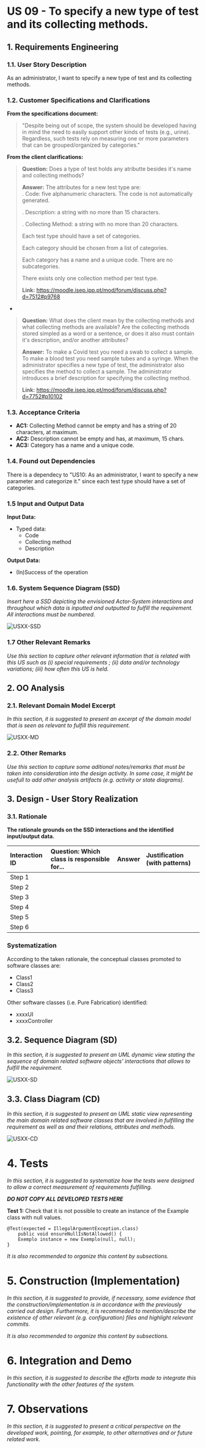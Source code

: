 # US 09 -  To specify a new type of test and its collecting methods.

## 1. Requirements Engineering
### 1.1. User Story Description

As an administrator, I want to specify a new type of test and its collecting methods.
### 1.2. Customer Specifications and Clarifications 
**From the specifications document:**
>	"Despite being out of scope, the system should be developed having in mind the need to
    easily support other kinds of tests (e.g., urine). Regardless, such tests rely on measuring one
    or more parameters that can be grouped/organized by categories."
	


**From the client clarifications:**

> **Question:** Does a type of test holds any atributte besides it's name and collecting methods?
>  
> **Answer:** The attributes for a new test type are:            
>   . Code: five alphanumeric characters. The code is not automatically generated.          
>
>   . Description: a string with no more than 15 characters.              
>
>   . Collecting Method: a string with no more than 20 characters.
>             
>   Each test type should have a set of categories. 
>
>   Each category should be chosen from a list of categories. 
>             
>   Each category has a name and a unique code. There are no subcategories.            
>
>   There exists only one collection method per test type.
>
> **Link:** https://moodle.isep.ipp.pt/mod/forum/discuss.php?d=7512#p9768

-

> **Question:** What does the client mean by the collecting methods and  what collecting methods  are available?
> Are the collecting methods stored simpled as a word or a sentence, or does it also must contain it's description, and/or another attributes?
>  
> **Answer:** To make a Covid test you need a swab to collect a sample. To make a blood test you need sample tubes and a syringe.
              When the administrator specifies a new type of test, the administrator also specifies the method to collect a sample. The administrator introduces a brief description for specifying the collecting method. 
>
> **Link:** https://moodle.isep.ipp.pt/mod/forum/discuss.php?d=7752#p10102


### 1.3. Acceptance Criteria
- **AC1:** Collecting Method cannot be empty and has a string of 20 characters, at maximum.
- **AC2:** Description cannot be empty and has, at maximum, 15 chars.
- **AC3:** Category has a name and a unique code.

### 1.4. Found out Dependencies

There is a dependecy to "US10: As an administrator, I want to specify a new parameter and categorize it." 
since each test type should have a set of categories.




### 1.5 Input and Output Data
**Input Data:**

* Typed data:
    * Code
	* Collecting method
	* Description 
	

**Output Data:**

* (In)Success of the operation

### 1.6. System Sequence Diagram (SSD)

*Insert here a SSD depicting the envisioned Actor-System interactions and throughout which data is inputted and outputted to fulfill the requirement. All interactions must be numbered.*

![USXX-SSD](USXX-SSD.svg)


### 1.7 Other Relevant Remarks

*Use this section to capture other relevant information that is related with this US such as (i) special requirements ; (ii) data and/or technology variations; (iii) how often this US is held.* 


## 2. OO Analysis

### 2.1. Relevant Domain Model Excerpt 
*In this section, it is suggested to present an excerpt of the domain model that is seen as relevant to fulfill this requirement.* 

![USXX-MD](USXX-MD.svg)

### 2.2. Other Remarks

*Use this section to capture some aditional notes/remarks that must be taken into consideration into the design activity. In some case, it might be usefull to add other analysis artifacts (e.g. activity or state diagrams).* 



## 3. Design - User Story Realization 

### 3.1. Rationale

**The rationale grounds on the SSD interactions and the identified input/output data.**

| Interaction ID | Question: Which class is responsible for... | Answer  | Justification (with patterns)  |
|:-------------  |:--------------------- |:------------|:---------------------------- |
| Step 1  		 |							 |             |                              |
| Step 2  		 |							 |             |                              |
| Step 3  		 |							 |             |                              |
| Step 4  		 |							 |             |                              |
| Step 5  		 |							 |             |                              |
| Step 6  		 |							 |             |                              |              

### Systematization ##

According to the taken rationale, the conceptual classes promoted to software classes are: 

 * Class1
 * Class2
 * Class3

Other software classes (i.e. Pure Fabrication) identified: 
 * xxxxUI  
 * xxxxController

## 3.2. Sequence Diagram (SD)

*In this section, it is suggested to present an UML dynamic view stating the sequence of domain related software objects' interactions that allows to fulfill the requirement.* 

![USXX-SD](USXX-SD.svg)

## 3.3. Class Diagram (CD)

*In this section, it is suggested to present an UML static view representing the main domain related software classes that are involved in fulfilling the requirement as well as and their relations, attributes and methods.*

![USXX-CD](USXX-CD.svg)

# 4. Tests 
*In this section, it is suggested to systematize how the tests were designed to allow a correct measurement of requirements fulfilling.* 

**_DO NOT COPY ALL DEVELOPED TESTS HERE_**

**Test 1:** Check that it is not possible to create an instance of the Example class with null values. 

	@Test(expected = IllegalArgumentException.class)
		public void ensureNullIsNotAllowed() {
		Exemplo instance = new Exemplo(null, null);
	}

*It is also recommended to organize this content by subsections.* 

# 5. Construction (Implementation)

*In this section, it is suggested to provide, if necessary, some evidence that the construction/implementation is in accordance with the previously carried out design. Furthermore, it is recommeded to mention/describe the existence of other relevant (e.g. configuration) files and highlight relevant commits.*

*It is also recommended to organize this content by subsections.* 

# 6. Integration and Demo 

*In this section, it is suggested to describe the efforts made to integrate this functionality with the other features of the system.*


# 7. Observations

*In this section, it is suggested to present a critical perspective on the developed work, pointing, for example, to other alternatives and or future related work.*





